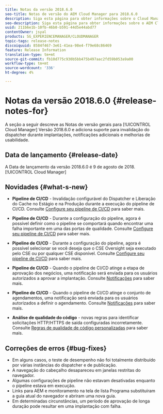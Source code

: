 ```yaml
---
title: Notas da versão 2018.6.0
seo-title: Notas de versão do AEM Cloud Manager para 2018.6.0
description: Siga esta página para obter informações sobre o Cloud Manager Versão 2018.6.0.
seo-description: Siga esta página para obter informações sobre o AEM Cloud Manager Versão 2018.6.0.
uuid: 211b6e1b-10fb-46b0-b591-44d5e44abd77
contentOwner: jsyal
products: SG_EXPERIENCEMANAGER/CLOUDMANAGER
topic-tags: release-notes
discoiquuid: 8584f467-3e61-41ea-98e4-f79e68c86469
feature: Release Information
translation-type: tm+mt
source-git-commit: fb10d775c930b5bb475b497aac2fd59b053a9a00
workflow-type: tm+mt
source-wordcount: '336'
ht-degree: 4%

---
```



# Notas da versão 2018.6.0 {#release-notes-for}

A seção a seguir descreve as Notas de versão gerais para [!UICONTROL Cloud Manager] Versão 2018.6.0 e adiciona suporte para invalidação do dispatcher durante implantações, notificações adicionais e melhorias de usabilidade.

## Data de lançamento {#release-date}

A Data de lançamento da versão 2018.6.0 é 9 de agosto de 2018.[!UICONTROL Cloud Manager]

## Novidades {#what-s-new}

* **Pipeline de CI/CD**  - Invalidação configurável do Dispatcher e Liberação do Cache no Estágio e na Produção durante a execução do pipeline de CI/CD. Consulte [Configure seu pipeline de CI/CD](configuring-pipeline.md) para saber mais.

* **Pipeline de CI/CD**  - Durante a configuração do pipeline, agora é possível definir como o pipeline se comportará quando encontrar uma falha importante em uma das portas de qualidade. Consulte [Configure seu pipeline de CI/CD](configuring-pipeline.md) para saber mais.

* **Pipeline de CI/CD**  - Durante a configuração do pipeline, agora é possível selecionar se você deseja que o CSE Oversight seja executado pelo CSE ou por qualquer CSE disponível. Consulte [Configure seu pipeline de CI/CD](configuring-pipeline.md) para saber mais.

* **Pipeline de CI/CD**  - Quando o pipeline de CI/CD atinge a etapa de aprovação dos negócios, uma notificação será enviada para os usuários autorizados a aprovar a implantação. Consulte [Notificações](notifications.md) para saber mais.

* **Pipeline de CI/CD**  - Quando o pipeline de CI/CD atinge o conjunto de agendamentos, uma notificação será enviada para os usuários autorizados a definir o agendamento. Consulte [Notificações](notifications.md) para saber mais.

* **Análise de qualidade do código**  - novas regras para identificar solicitações HTTP/HTTPS de saída configuradas incorretamente. Consulte [Regras de qualidade de código personalizadas](custom-code-quality-rules.md) para saber mais.

## Correções de erros {#bug-fixes}

* Em alguns casos, o teste de desempenho não foi totalmente distribuído por várias instâncias do dispatcher e de publicação.
* A navegação do cabeçalho desapareceu em janelas restritas do navegador.
* Algumas configurações de pipeline não estavam desativadas enquanto o pipeline estava em execução.
* Links para AEM e monitoramento na tela de lista Programa substituíram a guia atual do navegador e abriram uma nova guia.
* Em determinadas circunstâncias, um período de aprovação de longa duração pode resultar em uma implantação com falha.
